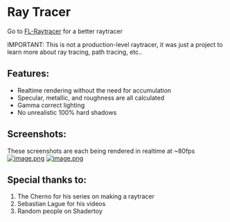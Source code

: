 # Ray Tracer

Go to [FL-Raytracer](https://github.com/cyprus327/FL-Raytracer) for a better raytracer

IMPORTANT: This is not a production-level raytracer, it was just a project to learn more about ray tracing, path tracing, etc..

## Features:
- Realtime rendering without the need for accumulation
- Specular, metallic, and roughness are all calculated
- Gamma correct lighting
- No unrealistic 100% hard shadows

## Screenshots:
These screenshots are each being rendered in realtime at ~80fps
[![image.png](https://i.postimg.cc/KYpz1MCh/image.png)](https://postimg.cc/VSM1TdYK)
[![image.png](https://i.postimg.cc/fT7RxF1K/image.png)](https://postimg.cc/3dRhhL84)

## Special thanks to:
1) The Cherno for his series on making a raytracer
2) Sebastian Lague for his videos
3) Random people on Shadertoy
